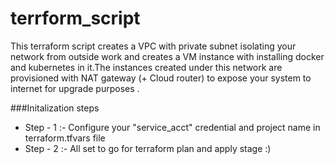 # terrform_script

This terraform script creates a VPC with private subnet isolating your network from outside work and creates a VM instance with installing docker and kubernetes in it.The instances 
created under this network are provisioned with NAT gateway (+ Cloud router) to expose your system to internet for upgrade purposes . 

###Initalization steps 
  - Step - 1 :- Configure your "service_acct" credential and  project name in terraform.tfvars file
  - Step - 2 :- All set to go for terraform plan and apply stage :)
